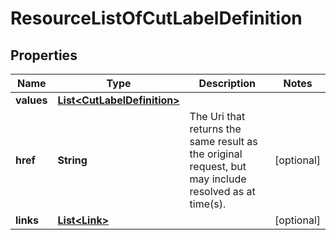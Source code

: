 

# ResourceListOfCutLabelDefinition

## Properties

Name | Type | Description | Notes
------------ | ------------- | ------------- | -------------
**values** | [**List&lt;CutLabelDefinition&gt;**](CutLabelDefinition.md) |  | 
**href** | **String** | The Uri that returns the same result as the original request,  but may include resolved as at time(s). |  [optional]
**links** | [**List&lt;Link&gt;**](Link.md) |  |  [optional]



